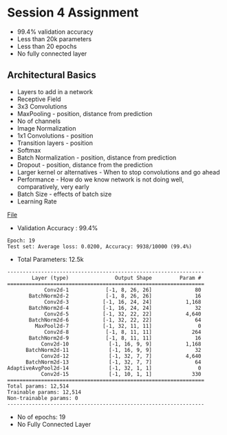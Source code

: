 # Session 4 Assignment

* 99.4% validation accuracy
* Less than 20k parameters
* Less than 20 epochs
* No fully connected layer

##  Architectural Basics 
* Layers to add in a network 
* Receptive Field
* 3x3 Convolutions
* MaxPooling - position, distance from prediction
* No of channels
* Image Normalization
* 1x1 Convolutions - position
* Transition layers - position
* Softmax
* Batch Normalization - position, distance from prediction
* Dropout - position, distance from the prediction
* Larger kernel or alternatives - When to stop convolutions and go ahead
* Performance - How do we know network is not doing well, comparatively, very early
* Batch Size - effects of batch size
* Learning Rate

[File](https://github.com/sagarigrandhi/EVA4/blob/master/S4/Assignment_4.ipynb)

* Validation Accuracy : 99.4%
```
Epoch: 19
Test set: Average loss: 0.0200, Accuracy: 9938/10000 (99.4%)

```
* Total Parameters: 12.5k

```
----------------------------------------------------------------
        Layer (type)               Output Shape         Param #
================================================================
            Conv2d-1            [-1, 8, 26, 26]              80
       BatchNorm2d-2            [-1, 8, 26, 26]              16
            Conv2d-3           [-1, 16, 24, 24]           1,168
       BatchNorm2d-4           [-1, 16, 24, 24]              32
            Conv2d-5           [-1, 32, 22, 22]           4,640
       BatchNorm2d-6           [-1, 32, 22, 22]              64
         MaxPool2d-7           [-1, 32, 11, 11]               0
            Conv2d-8            [-1, 8, 11, 11]             264
       BatchNorm2d-9            [-1, 8, 11, 11]              16
           Conv2d-10             [-1, 16, 9, 9]           1,168
      BatchNorm2d-11             [-1, 16, 9, 9]              32
           Conv2d-12             [-1, 32, 7, 7]           4,640
      BatchNorm2d-13             [-1, 32, 7, 7]              64
AdaptiveAvgPool2d-14             [-1, 32, 1, 1]               0
           Conv2d-15             [-1, 10, 1, 1]             330
================================================================
Total params: 12,514
Trainable params: 12,514
Non-trainable params: 0
----------------------------------------------------------------
```

* No of epochs: 19
* No Fully Connected Layer

